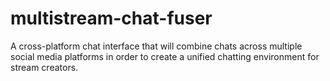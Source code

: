 # multistream-chat-fuser
 A cross-platform chat interface that will combine chats across multiple social media platforms in order to create a unified chatting environment for stream creators.
